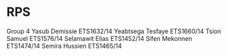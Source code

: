 # RPS
Group 4
Yasub Demissie ETS1632/14
Yeabtsega Tesfaye ETS1660/14
Tsion Samuel ETS1576/14
Selamawit Elias ETS1452/14
Sifen Mekonnen ETS1474/14
Semira Hussien ETS1465/14
